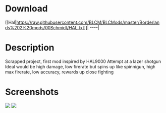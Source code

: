 # Download
[[Hal|https://raw.githubusercontent.com/BLCM/BLCMods/master/Borderlands%202%20mods/00Schmidt/HAL.txt]]|
----|

# Description
Scrapped project, first mod
inspired by HAL9000
Attempt at a lazer shotgun
Ideal would be high damage, low firerate but spins up like spinnigun, high max firerate, low accuracy, rewards up close fighting

# Screenshots
![](https://staticdelivery.nexusmods.com/mods/428/images/43-3-1497576353.jpg)
![](https://staticdelivery.nexusmods.com/mods/428/images/43-0-1497576354.jpg)
